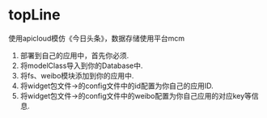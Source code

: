 # topLine
使用apicloud模仿《今日头条》，数据存储使用平台mcm

1. 部署到自己的应用中，首先你必须. 
2. 将modelClass导入到你的Database中. 
3. 将fs、weibo模块添加到你的应用中. 
4. 将widget包文件->的config文件中的id配置为你自己的应用ID. 
5. 将widget包文件->的config文件中的weibo配置为你自己应用的对应key等信息. 
